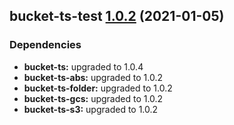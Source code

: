 ## bucket-ts-test [1.0.2](https://github.com/itaylor/bucket-ts/compare/bucket-ts-test@1.0.1...bucket-ts-test@1.0.2) (2021-01-05)





### Dependencies

* **bucket-ts:** upgraded to 1.0.4
* **bucket-ts-abs:** upgraded to 1.0.2
* **bucket-ts-folder:** upgraded to 1.0.2
* **bucket-ts-gcs:** upgraded to 1.0.2
* **bucket-ts-s3:** upgraded to 1.0.2
